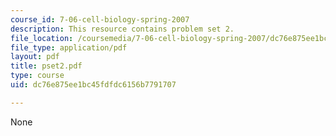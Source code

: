 ```yaml
---
course_id: 7-06-cell-biology-spring-2007
description: This resource contains problem set 2.
file_location: /coursemedia/7-06-cell-biology-spring-2007/dc76e875ee1bc45fdfdc6156b7791707_pset2.pdf
file_type: application/pdf
layout: pdf
title: pset2.pdf
type: course
uid: dc76e875ee1bc45fdfdc6156b7791707

---
```

None